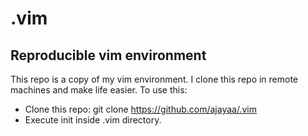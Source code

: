 # .vim #


## Reproducible vim environment ##

This repo is a copy of my vim environment. I clone this repo in remote machines and make life easier.
To use this:
* Clone this repo: git clone https://github.com/ajayaa/.vim
* Execute init inside .vim directory.
